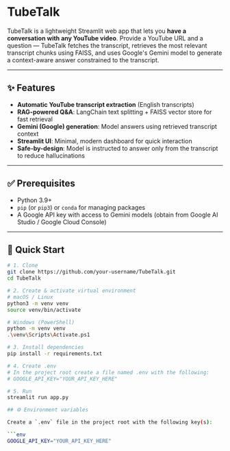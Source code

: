 # TubeTalk

TubeTalk is a lightweight Streamlit web app that lets you **have a conversation with any YouTube video**. Provide a YouTube URL and a question — TubeTalk fetches the transcript, retrieves the most relevant transcript chunks using FAISS, and uses Google's Gemini model to generate a context-aware answer constrained to the transcript.

---

## ✨ Features

* **Automatic YouTube transcript extraction** (English transcripts)
* **RAG-powered Q&A**: LangChain text splitting + FAISS vector store for fast retrieval
* **Gemini (Google) generation**: Model answers using retrieved transcript context
* **Streamlit UI**: Minimal, modern dashboard for quick interaction
* **Safe-by-design**: Model is instructed to answer only from the transcript to reduce hallucinations

---


## ✅ Prerequisites

* Python 3.9+
* `pip` (or `pip3`) or `conda` for managing packages
* A Google API key with access to Gemini models (obtain from Google AI Studio / Google Cloud Console)

---

## 🚀 Quick Start

```bash
# 1. Clone
git clone https://github.com/your-username/TubeTalk.git
cd TubeTalk

# 2. Create & activate virtual environment
# macOS / Linux
python3 -m venv venv
source venv/bin/activate

# Windows (PowerShell)
python -m venv venv
.\venv\Scripts\Activate.ps1

# 3. Install dependencies
pip install -r requirements.txt

# 4. Create .env
# In the project root create a file named .env with the following:
# GOOGLE_API_KEY="YOUR_API_KEY_HERE"

# 5. Run
streamlit run app.py

## ⚙️ Environment variables

Create a `.env` file in the project root with the following key(s):

```env
GOOGLE_API_KEY="YOUR_API_KEY_HERE"
```



